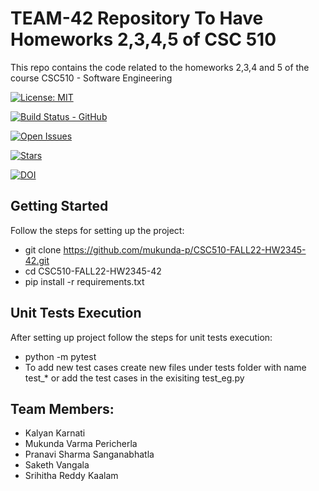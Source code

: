 # TEAM-42 Repository To Have Homeworks 2,3,4,5 of CSC 510 
This repo contains the code related to the homeworks 2,3,4 and 5 of the course CSC510 - Software Engineering

[![License: MIT](https://img.shields.io/badge/License-MIT-blue.svg)](https://opensource.org/licenses/MIT)
<!----->
[![Build Status - GitHub](https://github.com/mukunda-p/CSC510-FALL22-HW2345-42/actions/workflows/python-app.yml/badge.svg)](https://github.com/mukunda-pCSC510-FALL22-HW2345-42/actions/workflows/python-app.yml)
<!----->
[![Open Issues](https://img.shields.io/github/issues/mukunda-p/CSC510-FALL22-HW2345-42)](https://github.com/mukunda-p/CSC510-FALL22-HW2345-42/issues)
<!----->
[![Stars](https://img.shields.io/github/forks/mukunda-p/CSC510-FALL22-HW2345-42)](https://github.com/mukunda-p/CSC510-FALL22-HW2345-42/network/members)
<!----->
[![DOI](https://zenodo.org/badge/532345514.svg)](https://zenodo.org/badge/latestdoi/532345514)
<!----->


## Getting Started
Follow the steps for setting up the project:
- git clone https://github.com/mukunda-p/CSC510-FALL22-HW2345-42.git
- cd CSC510-FALL22-HW2345-42
- pip install -r requirements.txt
    
## Unit Tests Execution
After setting up project follow the steps for unit tests execution:
- python -m pytest
- To add new test cases create new files under tests folder with name test_* or add the test cases in the exisiting test_eg.py

## Team Members:
- Kalyan Karnati
- Mukunda Varma Pericherla
- Pranavi Sharma Sanganabhatla
- Saketh Vangala
- Srihitha Reddy Kaalam
